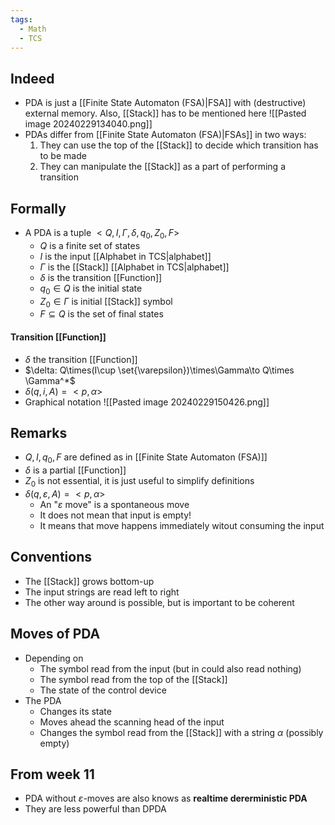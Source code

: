 ```yaml
---
tags:
  - Math
  - TCS
---
```

## Indeed 
- PDA is just a [[Finite State Automaton (FSA)|FSA]] with (destructive) external memory. Also, [[Stack]] has to be mentioned here
![[Pasted image 20240229134040.png]]
 - PDAs differ from [[Finite State Automaton (FSA)|FSAs]] in two ways:
	 1. They can use the top of the [[Stack]] to decide which transition has to be made
	 2. They can manipulate the [[Stack]] as a part of performing a transition
## Formally
- A PDA is a tuple $<Q, I, \Gamma, \delta, q_0, Z_0, F>$
	- $Q$ is a finite set of states
	- $I$ is the input [[Alphabet in TCS|alphabet]]
	- $\Gamma$ is the [[Stack]] [[Alphabet in TCS|alphabet]]
	- $\delta$ is the transition [[Function]]
	- $q_0\in Q$ is the initial state
	- $Z_0\in \Gamma$ is initial [[Stack]] symbol
	- $F\subseteq Q$ is the set of final states
#### Transition [[Function]]
- $\delta$ the transition [[Function]]
- $\delta: Q\times(I\cup \set{\varepsilon})\times\Gamma\to Q\times \Gamma^*$
- $\delta(q,i,A)=<p,\alpha>$
- Graphical notation
![[Pasted image 20240229150426.png]]
## Remarks
- $Q, I, q_0, F$ are defined as in [[Finite State Automaton (FSA)]]
- $\delta$ is a partial [[Function]] 
- $Z_0$ is not essential, it is just useful to simplify definitions
- $\delta(q,\varepsilon,A)=<p,\alpha>$
	- An "$\varepsilon$ move" is a spontaneous move
	- It does not mean that input is empty!
	- It means that move happens immediately witout consuming the input
## Conventions
- The [[Stack]] grows bottom-up
- The input strings are read left to right
- The other way around is possible, but is important to be coherent
## Moves of PDA
- Depending on
	- The symbol read from the input (but in could also read nothing)
	- The symbol read from the top of the [[Stack]]
	- The state of the control device
- The PDA
	- Changes its state
	- Moves ahead the scanning head of the input
	- Changes the symbol read from the [[Stack]] with a string $\alpha$ (possibly empty)
## From week 11
- PDA without $\varepsilon$-moves are also knows as **realtime dererministic PDA**
- They are less powerful than DPDA
